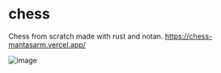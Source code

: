 # chess
Chess from scratch made with rust and notan.
https://chess-mantasarm.vercel.app/

![image](https://user-images.githubusercontent.com/34283640/218280486-b31e5220-18ac-4aff-b3fa-33e394245db9.png)

